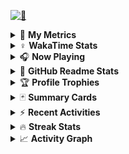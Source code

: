 [![🐙](https://hits.seeyoufarm.com/api/count/incr/badge.svg?url=https%3A%2F%2Fgithub.com%2Fktnkk%2Fhit-counter&count_bg=%23070707&title_bg=%23070707&icon=&icon_color=%23E7E7E7&title=visitors&edge_flat=true)](https://hits.seeyoufarm.com)

<details>
  <summary>🎼 <strong>My Metrics</strong></summary>
  
  <br>
  
 ![🐳](https://github.com/ktnkk/ktnkk/blob/main/github-metrics.svg)
  
  ***
</details>

<details>
  <summary>♀️ <strong>WakaTime Stats</strong></summary>
  
  <br>
  
<!--START_SECTION:waka-->
**🐱 My GitHub Data** 

> 🏆 1,622 Contributions in the Year 2021
 > 
> 📦 1.7 MB Used in GitHub's Storage 
 > 
> 💼 Opted to Hire
 > 
> 📜 9 Public Repositories 
 > 
> 🔑 23 Private Repositories  
 > 
**I'm a Night 🦉** 

```text
🌞 Morning    649 commits    ██████████░░░░░░░░░░░░░░░   40.39% 
🌆 Daytime    99 commits     █░░░░░░░░░░░░░░░░░░░░░░░░   6.16% 
🌃 Evening    388 commits    ██████░░░░░░░░░░░░░░░░░░░   24.14% 
🌙 Night      471 commits    ███████░░░░░░░░░░░░░░░░░░   29.31%

```
📅 **I'm Most Productive on Wednesday** 

```text
Monday       209 commits    ███░░░░░░░░░░░░░░░░░░░░░░   13.01% 
Tuesday      230 commits    ███░░░░░░░░░░░░░░░░░░░░░░   14.31% 
Wednesday    277 commits    ████░░░░░░░░░░░░░░░░░░░░░   17.24% 
Thursday     240 commits    ███░░░░░░░░░░░░░░░░░░░░░░   14.93% 
Friday       256 commits    ████░░░░░░░░░░░░░░░░░░░░░   15.93% 
Saturday     224 commits    ███░░░░░░░░░░░░░░░░░░░░░░   13.94% 
Sunday       171 commits    ██░░░░░░░░░░░░░░░░░░░░░░░   10.64%

```


📊 **This Week I Spent My Time On** 

```text
⌚︎ Time Zone: America/New_York

💬 Programming Languages: 
Other                    65 hrs 47 mins      ████████████████████░░░░░   83.06% 
JavaScript               6 hrs 4 mins        ██░░░░░░░░░░░░░░░░░░░░░░░   7.66% 
Markdown                 3 hrs 54 mins       █░░░░░░░░░░░░░░░░░░░░░░░░   4.92% 
YAML                     58 mins             ░░░░░░░░░░░░░░░░░░░░░░░░░   1.24% 
Docker                   51 mins             ░░░░░░░░░░░░░░░░░░░░░░░░░   1.08%

🔥 Editors: 
Browser                  64 hrs 35 mins      ████████████████████░░░░░   81.54% 
IntelliJ                 14 hrs 37 mins      ████░░░░░░░░░░░░░░░░░░░░░   18.46%

💻 Operating System: 
Mac                      79 hrs 12 mins      █████████████████████████   100.0%

```


 Last Updated on 07/10/2021
<!--END_SECTION:waka-->
  
  ***
</details>


<details>
  <summary>🎧 <strong>Now Playing</strong></summary>
  
  <br>
  
 [![🐟](https://spotify-github-profile.vercel.app/api/view?uid=31ybvkrtg6lpzufa4ap3lug3xjfy&cover_image=true&theme=default)](https://open.spotify.com/user/31ybvkrtg6lpzufa4ap3lug3xjfy?si=4d057bb568954fa5)
  
  ***
</details>

<details>
  <summary>🌟 <strong>GitHub Readme Stats</strong></summary>
  
  <br>
  
 <p align="left"> 
  <img alt="🐠" src="https://github-readme-stats.vercel.app/api?username=ktnkk&count_private=true&show_icons=true&theme=dark&include_all_commits=true" />
  <img alt="🐟" src="https://github-readme-stats.vercel.app/api/top-langs/?username=ktnkk&layout=compact&theme=dark&langs_count=10&hide=HTML,CSS,SCSS" />
</p>
  
  ***
</details>

<details>
  <summary>🏆 <strong>Profile Trophies</strong></summary>
  
  <br>
  
  [![🐬](https://github-profile-trophy.vercel.app/?username=ktnkk&rank=SECRET,SSS,SS,S,AAA,AA,A&theme=darkhub&row=1&margin-w=10&no-bg=true)](https://github.com/ryo-ma/github-profile-trophy)
  
  ***
</details>

<details>
  <summary>🃏 <strong>Summary Cards</strong></summary>
  
  <br>
  
  ![🐋](https://github-profile-summary-cards.vercel.app/api/cards/profile-details?username=ktnkk&theme=github_dark)
  ![🦑](https://github-profile-summary-cards.vercel.app/api/cards/repos-per-language?username=ktnkk&theme=github_dark)
  ![🦭](https://github-profile-summary-cards.vercel.app/api/cards/most-commit-language?username=ktnkk&theme=github_dark)
  ![🦀](https://github-profile-summary-cards.vercel.app/api/cards/stats?username=ktnkk&theme=github_dark)
  ![🦈](https://github-profile-summary-cards.vercel.app/api/cards/productive-time?username=ktnkk&theme=github_dark)
  
  ***
</details>

<details>
  <summary>⚡ <strong>Recent Activities</strong></summary>
  
  <br>
  
  <!--START_SECTION:activity-->
1. 🎉 Merged PR [#97](https://github.com/ktnkk/blog/pull/97) in [ktnkk/blog](https://github.com/ktnkk/blog)
2. 💪 Opened PR [#97](https://github.com/ktnkk/blog/pull/97) in [ktnkk/blog](https://github.com/ktnkk/blog)
3. 🎉 Merged PR [#94](https://github.com/ktnkk/blog/pull/94) in [ktnkk/blog](https://github.com/ktnkk/blog)
4. 🎉 Merged PR [#96](https://github.com/ktnkk/blog/pull/96) in [ktnkk/blog](https://github.com/ktnkk/blog)
5. 🎉 Merged PR [#95](https://github.com/ktnkk/blog/pull/95) in [ktnkk/blog](https://github.com/ktnkk/blog)
6. 🎉 Merged PR [#93](https://github.com/ktnkk/blog/pull/93) in [ktnkk/blog](https://github.com/ktnkk/blog)
7. 🎉 Merged PR [#95](https://github.com/ktnkk/tipswatch/pull/95) in [ktnkk/tipswatch](https://github.com/ktnkk/tipswatch)
8. 🎉 Merged PR [#92](https://github.com/ktnkk/blog/pull/92) in [ktnkk/blog](https://github.com/ktnkk/blog)
9. 💪 Opened PR [#92](https://github.com/ktnkk/blog/pull/92) in [ktnkk/blog](https://github.com/ktnkk/blog)
10. 🎉 Merged PR [#90](https://github.com/ktnkk/blog/pull/90) in [ktnkk/blog](https://github.com/ktnkk/blog)
<!--END_SECTION:activity-->
  
***
</details>

<details>
  <summary>🔥 <strong>Streak Stats</strong></summary>
  
  <br>
  
  [![🐠](http://github-readme-streak-stats.herokuapp.com?user=ktnkk&theme=dark)](https://git.io/streak-stats)
  
  ***
</details>

<details>
  <summary>📈 <strong>Activity Graph</strong></summary>
  
  <br>
  
  [![🐡](https://activity-graph.herokuapp.com/graph?username=ktnkk&theme=xcode)](https://github.com/ashutosh00710/github-readme-activity-graph)
  
  ***
</details>
